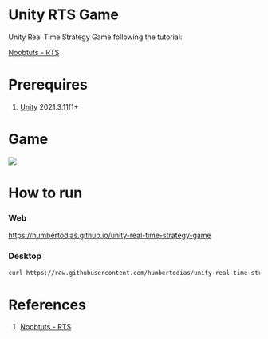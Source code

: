 # Unity RTS Game

Unity Real Time Strategy Game following the tutorial:

[Noobtuts - RTS](https://noobtuts.com/unity/real-time-strategy-game)

# Prerequires

1. [Unity](https://unity3d.com/pt/get-unity/download) 2021.3.11f1+

# Game

![](doc/output.png)

# How to run

### Web

https://humbertodias.github.io/unity-real-time-strategy-game


### Desktop

```sh
curl https://raw.githubusercontent.com/humbertodias/unity-real-time-strategy-game/main/run.sh | sh
```

# References

1. [Noobtuts - RTS](https://noobtuts.com/unity/real-time-strategy-game)
